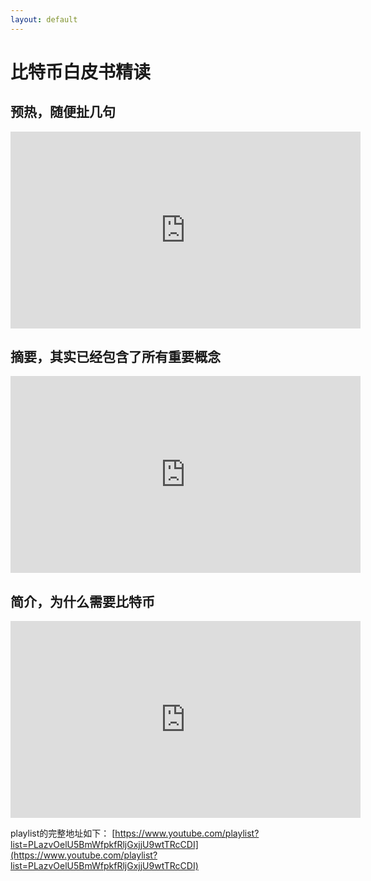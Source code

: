 ```yaml
---
layout: default
---
```


# 比特币白皮书精读

## 预热，随便扯几句
<div class="video-container">
  <iframe 
    width="560" 
    height="315" 
    src="https://www.youtube.com/embed/XH1jDH89UDQ" 
    title="YouTube video player" 
    frameborder="0" 
    allow="accelerometer; autoplay; clipboard-write; encrypted-media; gyroscope; picture-in-picture; web-share" 
    allowfullscreen>
  </iframe>
</div>

## 摘要，其实已经包含了所有重要概念
<div class="video-container">
  <iframe 
    width="560" 
    height="315" 
    src="https://www.youtube.com/embed/pWBiMy2YaqQ" 
    title="YouTube video player" 
    frameborder="0" 
    allow="accelerometer; autoplay; clipboard-write; encrypted-media; gyroscope; picture-in-picture; web-share" 
    allowfullscreen>
  </iframe>
</div>


## 简介，为什么需要比特币
<div class="video-container">
  <iframe 
    width="560" 
    height="315" 
    src="https://www.youtube.com/embed/OfEmkzRdhCM" 
    title="YouTube video player" 
    frameborder="0" 
    allow="accelerometer; autoplay; clipboard-write; encrypted-media; gyroscope; picture-in-picture; web-share" 
    allowfullscreen>
  </iframe>
</div>



playlist的完整地址如下：
[https://www.youtube.com/playlist?list=PLazvOelU5BmWfpkfRljGxjjU9wtTRcCDI](https://www.youtube.com/playlist?list=PLazvOelU5BmWfpkfRljGxjjU9wtTRcCDI)
